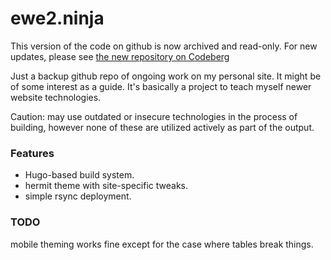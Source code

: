 ewe2.ninja
==========

This version of the code on github is now archived and read-only. For new updates, please see
[the new repository on Codeberg ](https://codeberg.org/ewe2/ewe2.ninja)

Just a backup github repo of ongoing work on my personal site. It might be of
some interest as a guide. It's basically a project to teach myself newer
website technologies.

Caution: may use outdated or insecure technologies in the process of building,
however none of these are utilized actively as part of the output.

### Features

* Hugo-based build system.
* hermit theme with site-specific tweaks.
* simple rsync deployment.

### TODO

mobile theming works fine except for the case where tables break things.
